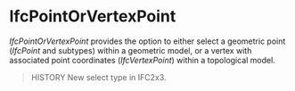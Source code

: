 # IfcPointOrVertexPoint

_IfcPointOrVertexPoint_ provides the option to either select a geometric point (_IfcPoint_ and subtypes) within a geometric model, or a vertex with associated point coordinates (_IfcVertexPoint_) within a topological model.<!-- end of definition -->

> HISTORY  New select type in IFC2x3.

